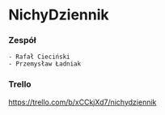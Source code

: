 # NichyDziennik

### Zespół
    - Rafał Cieciński
    - Przemysław Ładniak

### Trello
https://trello.com/b/xCCkjXd7/nichydziennik
